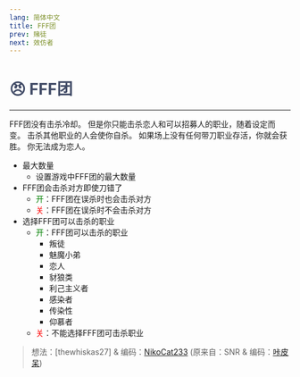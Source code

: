 ```yaml
---
lang: 简体中文
title: FFF团
prev: 赌徒
next: 效仿者
---
```


# <font color="#414b66">😠 <b>FFF团</b></font> <Badge text="Benign" type="tip" vertical="middle"/>

***

FFF团没有击杀冷却。 但是你只能击杀恋人和可以招募人的职业，随着设定而变。 击杀其他职业的人会使你自杀。 如果场上没有任何带刀职业存活，你就会获胜。 你无法成为恋人。

- 最大数量
  - 设置游戏中FFF团的最大数量
- FFF团会击杀对方即使刀错了
  - <font color=green>开</font>：FFF团在误杀时也会击杀对方
  - <font color=red>关</font>：FFF团在误杀时不会击杀对方
- 选择FFF团可以击杀的职业
  - <font color=green>开</font>：FFF团可以击杀的职业
    - 叛徒
    - 魅魔小弟
    - 恋人
    - 豺狼类
    - 利己主义者
    - 感染者
    - 传染性
    - 仰慕者
  - <font color=red>关</font>：不能选择FFF团可击杀职业

> 想法：[thewhiskas27] & 编码：[NikoCat233](https://github.com/NikoCat233) (原来自：SNR & 编码：[咔皮呆](https://github.com/KARPED1EM))
